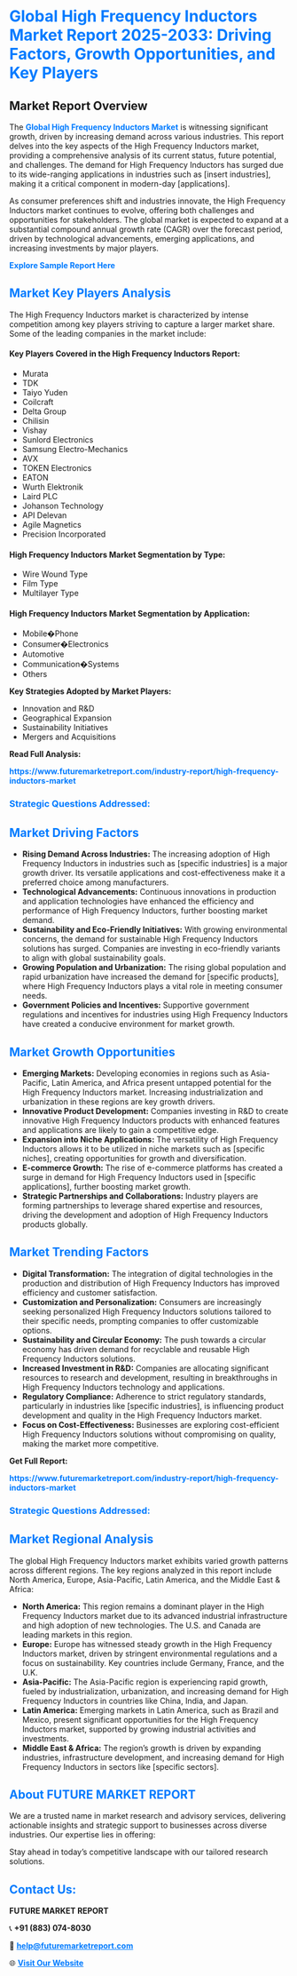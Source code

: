<h1 style="color: #007BFF;">Global High Frequency Inductors Market Report 2025-2033: Driving Factors, Growth Opportunities, and Key Players</h1>

<section id="overview">
<h2>Market Report Overview</h2>
<p>The <a href="https://www.futuremarketreport.com/industry-report/high-frequency-inductors-market" style="color: #007BFF; text-decoration: none;"><strong>Global High Frequency Inductors Market</strong></a> is witnessing significant growth, driven by increasing demand across various industries. This report delves into the key aspects of the High Frequency Inductors market, providing a comprehensive analysis of its current status, future potential, and challenges. The demand for High Frequency Inductors has surged due to its wide-ranging applications in industries such as [insert industries], making it a critical component in modern-day [applications].</p>
<p>As consumer preferences shift and industries innovate, the High Frequency Inductors market continues to evolve, offering both challenges and opportunities for stakeholders. The global market is expected to expand at a substantial compound annual growth rate (CAGR) over the forecast period, driven by technological advancements, emerging applications, and increasing investments by major players.</p>
</section>

<section id="overview">
<p><a href="https://www.futuremarketreport.com/request-sample/reportId=59030" style="color: #007BFF; text-decoration: none;"><strong>Explore Sample Report Here</strong></a></p>
</section>

<section id="key-players">
<h2 style="color: #007BFF;">Market Key Players Analysis</h2>
<p>The High Frequency Inductors market is characterized by intense competition among key players striving to capture a larger market share. Some of the leading companies in the market include:</p>
<h4>Key Players Covered in the High Frequency Inductors Report:</h4>
<ul><li>Murata</li><li>TDK</li><li>Taiyo Yuden</li><li>Coilcraft</li><li>Delta Group</li><li>Chilisin</li><li>Vishay</li><li>Sunlord Electronics</li><li>Samsung Electro-Mechanics</li><li>AVX</li><li>TOKEN Electronics</li><li>EATON</li><li>Wurth Elektronik</li><li>Laird PLC</li><li>Johanson Technology</li><li>API Delevan</li><li>Agile Magnetics</li><li>Precision Incorporated</li></ul>
<h4>High Frequency Inductors Market Segmentation by Type:</h4>
<ul><li>Wire Wound Type</li><li>Film Type</li><li>Multilayer Type</li></ul>

<h4>High Frequency Inductors Market Segmentation by Application:</h4>
<ul><li>Mobile�Phone</li><li>Consumer�Electronics</li><li>Automotive</li><li>Communication�Systems</li><li>Others</li></ul>
<p><strong>Key Strategies Adopted by Market Players:</strong></p>
<ul>
<li>Innovation and R&D</li>
<li>Geographical Expansion</li>
<li>Sustainability Initiatives</li>
<li>Mergers and Acquisitions</li>
</ul>
</section>

<section>
<p><strong>Read Full Analysis: </strong></p><a href="https://www.futuremarketreport.com/industry-report/high-frequency-inductors-market" style="color: #007BFF; text-decoration: none;"><strong>https://www.futuremarketreport.com/industry-report/high-frequency-inductors-market</strong></a>
<h3 style="color: #007BFF;">Strategic Questions Addressed:</h3>
</section>

<section id="driving-factors">
<h2 style="color: #007BFF;">Market Driving Factors</h2>
<ul>
<li><strong>Rising Demand Across Industries:</strong> The increasing adoption of High Frequency Inductors in industries such as [specific industries] is a major growth driver. Its versatile applications and cost-effectiveness make it a preferred choice among manufacturers.</li>
<li><strong>Technological Advancements:</strong> Continuous innovations in production and application technologies have enhanced the efficiency and performance of High Frequency Inductors, further boosting market demand.</li>
<li><strong>Sustainability and Eco-Friendly Initiatives:</strong> With growing environmental concerns, the demand for sustainable High Frequency Inductors solutions has surged. Companies are investing in eco-friendly variants to align with global sustainability goals.</li>
<li><strong>Growing Population and Urbanization:</strong> The rising global population and rapid urbanization have increased the demand for [specific products], where High Frequency Inductors plays a vital role in meeting consumer needs.</li>
<li><strong>Government Policies and Incentives:</strong> Supportive government regulations and incentives for industries using High Frequency Inductors have created a conducive environment for market growth.</li>
</ul>
</section>

<section id="growth-opportunities">
<h2 style="color: #007BFF;">Market Growth Opportunities</h2>
<ul>
<li><strong>Emerging Markets:</strong> Developing economies in regions such as Asia-Pacific, Latin America, and Africa present untapped potential for the High Frequency Inductors market. Increasing industrialization and urbanization in these regions are key growth drivers.</li>
<li><strong>Innovative Product Development:</strong> Companies investing in R&D to create innovative High Frequency Inductors products with enhanced features and applications are likely to gain a competitive edge.</li>
<li><strong>Expansion into Niche Applications:</strong> The versatility of High Frequency Inductors allows it to be utilized in niche markets such as [specific niches], creating opportunities for growth and diversification.</li>
<li><strong>E-commerce Growth:</strong> The rise of e-commerce platforms has created a surge in demand for High Frequency Inductors used in [specific applications], further boosting market growth.</li>
<li><strong>Strategic Partnerships and Collaborations:</strong> Industry players are forming partnerships to leverage shared expertise and resources, driving the development and adoption of High Frequency Inductors products globally.</li>
</ul>
</section>

<section id="trending-factors">
<h2 style="color: #007BFF;">Market Trending Factors</h2>
<ul>
<li><strong>Digital Transformation:</strong> The integration of digital technologies in the production and distribution of High Frequency Inductors has improved efficiency and customer satisfaction.</li>
<li><strong>Customization and Personalization:</strong> Consumers are increasingly seeking personalized High Frequency Inductors solutions tailored to their specific needs, prompting companies to offer customizable options.</li>
<li><strong>Sustainability and Circular Economy:</strong> The push towards a circular economy has driven demand for recyclable and reusable High Frequency Inductors solutions.</li>
<li><strong>Increased Investment in R&D:</strong> Companies are allocating significant resources to research and development, resulting in breakthroughs in High Frequency Inductors technology and applications.</li>
<li><strong>Regulatory Compliance:</strong> Adherence to strict regulatory standards, particularly in industries like [specific industries], is influencing product development and quality in the High Frequency Inductors market.</li>
<li><strong>Focus on Cost-Effectiveness:</strong> Businesses are exploring cost-efficient High Frequency Inductors solutions without compromising on quality, making the market more competitive.</li>
</ul>
</section>

<section>
<p><strong>Get Full Report: </strong></p><a href="https://www.futuremarketreport.com/industry-report/high-frequency-inductors-market" style="color: #007BFF; text-decoration: none;"><strong>https://www.futuremarketreport.com/industry-report/high-frequency-inductors-market</strong></a>
<h3 style="color: #007BFF;">Strategic Questions Addressed:</h3>
</section>


<section id="regional-analysis">
<h2 style="color: #007BFF;">Market Regional Analysis</h2>
<p>The global High Frequency Inductors market exhibits varied growth patterns across different regions. The key regions analyzed in this report include North America, Europe, Asia-Pacific, Latin America, and the Middle East & Africa:</p>
<ul>
<li><strong>North America:</strong> This region remains a dominant player in the High Frequency Inductors market due to its advanced industrial infrastructure and high adoption of new technologies. The U.S. and Canada are leading markets in this region.</li>
<li><strong>Europe:</strong> Europe has witnessed steady growth in the High Frequency Inductors market, driven by stringent environmental regulations and a focus on sustainability. Key countries include Germany, France, and the U.K.</li>
<li><strong>Asia-Pacific:</strong> The Asia-Pacific region is experiencing rapid growth, fueled by industrialization, urbanization, and increasing demand for High Frequency Inductors in countries like China, India, and Japan.</li>
<li><strong>Latin America:</strong> Emerging markets in Latin America, such as Brazil and Mexico, present significant opportunities for the High Frequency Inductors market, supported by growing industrial activities and investments.</li>
<li><strong>Middle East & Africa:</strong> The region’s growth is driven by expanding industries, infrastructure development, and increasing demand for High Frequency Inductors in sectors like [specific sectors].</li>
</ul>
</section>

<footer>
<h2 style="color: #007BFF;">About FUTURE MARKET REPORT</h2>
<p>We are a trusted name in market research and advisory services, delivering actionable insights and strategic support to businesses across diverse industries. Our expertise lies in offering:</p>

<p>Stay ahead in today’s competitive landscape with our tailored research solutions.</p>

<h2 style="color: #007BFF;">Contact Us:</h2>
<p><strong>FUTURE MARKET REPORT</strong></p>
<p>📞 <strong>+91 (883) 074-8030</strong></p>
<p>📧 <strong><a href="mailto:help@futuremarketreport.com" style="color: #007BFF;">help@futuremarketreport.com</a></strong></p>
<p>🌐 <strong><a href="https://www.futuremarketreport.com/" style="color: #007BFF;">Visit Our Website</a></strong></p>
</footer>